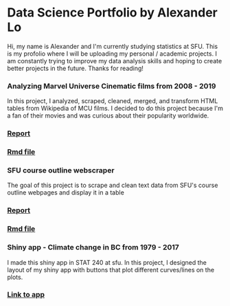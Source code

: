 # Data Science Portfolio by Alexander Lo

Hi, my name is Alexander and I'm currently studying statistics at SFU. This is my profolio where I will be uploading my personal / academic projects. I am constantly trying to improve my data analysis skills and hoping to create better projects in the future. Thanks for reading!

### Analyzing Marvel Universe Cinematic films from 2008 - 2019
In this project, I analyzed, scraped, cleaned, merged, and transform HTML tables from Wikipedia of MCU films. I decided to do this project because I'm a fan of their movies and was curious about their popularity worldwide.
### [Report](http://rpubs.com/alexlo97/499603)
### [Rmd file](https://github.com/alexlo97/Profolio/blob/master/Analysis%20of%20MCU%20films/Analysis_MCU.Rmd)

### SFU course outline webscraper 
The goal of this project is to scrape and clean text data from SFU's course outline webpages and display it in a table
### [Report](http://rpubs.com/alexlo97/499396)
### [Rmd file](https://github.com/alexlo97/Profolio/blob/master/SFU_webscraper.Rmd)

### Shiny app - Climate change in BC from 1979 - 2017
I made this shiny app in STAT 240 at sfu. In this project, I designed the layout of my shiny app with buttons that plot different curves/lines on the plots.
### [Link to app](https://shiny.rcg.sfu.ca/u/ala148/shinyapp/)

